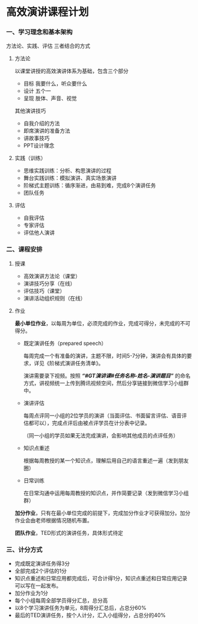 # 高效演讲课程计划

### 一、学习理念和基本架构

方法论、实践、评估 三者结合的方式

1. 方法论

	以课堂讲授的高效演讲体系为基础，包含三个部分
	- 目标  我要什么，听众要什么
	- 设计  五个一
	- 呈现  肢体、声音、视觉
	
	其他演讲技巧
	- 自我介绍的方法
	- 即席演讲的准备方法
	- 讲故事技巧
	- PPT设计理念

2. 实践（训练）
	- 思维实践训练：分析、构思演讲的过程
	- 舞台实践训练：模拟演讲、真实场景演讲
	- 阶梯式主题训练：循序渐进，由易到难，完成8个演讲任务
	- 团队任务

3. 评估
	- 自我评估
	- 专家评估
	- 评估他人演讲

### 二、课程安排

1. 授课
	- 高效演讲方法论（课堂）
	- 演讲技巧分享（在线）
	- 评估技巧（课堂）
	- 演讲活动组织规则（在线）

2. 作业
	
	**最小单位作业**，以每周为单位，必须完成的作业，完成可得分，未完成的不可得分。

	- 既定演讲任务（prepared speech）
		
		每周完成一个有准备的演讲，主题不限，时间5-7分钟，演讲会有具体的要求，详见《阶梯式演讲任务清单》。

		演讲需要录下视频。按照  ***“#GT演讲课#任务名称-姓名-演讲题目”***  的命名方式，讲视频统一上传到腾讯视频空间，然后分享链接到微信学习小组群中。

	- 演讲评估

		每周点评同一小组的2位学员的演讲（当面评估、书面留言评估、语音评估都可以），完成点评后由被点评学员在计分表中记录。
		
		（同一小组的学员如果无法完成演讲，会影响其他成员的点评任务）

	- 知识点重述
	
		根据每周教授的某一个知识点，理解后用自己的语言重述一遍（发到朋友圈）

	- 日常训练

		在日常沟通中运用每周教授的知识点，并作简要记录（发到微信学习小组群）

	**加分作业**，只有在最小单位完成的前提下，完成加分作业才可获得加分。加分作业会由老师根据情况随机布置。

	**团队作业**，TED形式的演讲任务，具体形式待定

### 三、计分方式

- 完成既定演讲任务得3分
- 全部完成2个评估的1分
- 知识点重述和日常应用都完成后，可合计得1分，知识点重述和日常应用记录可以写在一起发布。
- 加分作业为1分
- 每个小组每周全部学员得分汇总，总分高
- 以8个学习演讲任务为单元，8周得分汇总后，占总分60%
- 最后的TED演讲任务，按个人计分，汇入小组得分，占总分的40%
